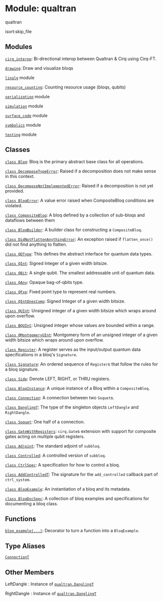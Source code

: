 # Module: qualtran


qualtran




isort:skip_file
## Modules

[`cirq_interop`](./qualtran/cirq_interop.md): Bi-directional interop between Qualtran & Cirq using Cirq-FT.

[`drawing`](./qualtran/drawing.md): Draw and visualize bloqs

[`linalg`](./qualtran/linalg.md) module

[`resource_counting`](./qualtran/resource_counting.md): Counting resource usage (bloqs, qubits)

[`serialization`](./qualtran/serialization.md) module

[`simulation`](./qualtran/simulation.md) module

[`surface_code`](./qualtran/surface_code.md) module

[`symbolics`](./qualtran/symbolics.md) module

[`testing`](./qualtran/testing.md) module

## Classes

[`class Bloq`](./qualtran/Bloq.md): Bloq is the primary abstract base class for all operations.

[`class DecomposeTypeError`](./qualtran/DecomposeTypeError.md): Raised if a decomposition does not make sense in this context.

[`class DecomposeNotImplementedError`](./qualtran/DecomposeNotImplementedError.md): Raised if a decomposition is not yet provided.

[`class BloqError`](./qualtran/BloqError.md): A value error raised when CompositeBloq conditions are violated.

[`class CompositeBloq`](./qualtran/CompositeBloq.md): A bloq defined by a collection of sub-bloqs and dataflows between them

[`class BloqBuilder`](./qualtran/BloqBuilder.md): A builder class for constructing a `CompositeBloq`.

[`class DidNotFlattenAnythingError`](./qualtran/DidNotFlattenAnythingError.md): An exception raised if `flatten_once()` did not find anything to flatten.

[`class QDType`](./qualtran/QDType.md): This defines the abstract interface for quantum data types.

[`class QInt`](./qualtran/QInt.md): Signed Integer of a given width bitsize.

[`class QBit`](./qualtran/QBit.md): A single qubit. The smallest addressable unit of quantum data.

[`class QAny`](./qualtran/QAny.md): Opaque bag-of-qbits type.

[`class QFxp`](./qualtran/QFxp.md): Fixed point type to represent real numbers.

[`class QIntOnesComp`](./qualtran/QIntOnesComp.md): Signed Integer of a given width bitsize.

[`class QUInt`](./qualtran/QUInt.md): Unsigned integer of a given width bitsize which wraps around upon overflow.

[`class BQUInt`](./qualtran/BQUInt.md): Unsigned integer whose values are bounded within a range.

[`class QMontgomeryUInt`](./qualtran/QMontgomeryUInt.md): Montgomery form of an unsigned integer of a given width bitsize which wraps around upon overflow.

[`class Register`](./qualtran/Register.md): A register serves as the input/output quantum data specifications in a bloq's `Signature`.

[`class Signature`](./qualtran/Signature.md): An ordered sequence of `Register`s that follow the rules for a bloq signature.

[`class Side`](./qualtran/Side.md): Denote LEFT, RIGHT, or THRU registers.

[`class BloqInstance`](./qualtran/BloqInstance.md): A unique instance of a Bloq within a `CompositeBloq`.

[`class Connection`](./qualtran/Connection.md): A connection between two `Soquet`s.

[`class DanglingT`](./qualtran/DanglingT.md): The type of the singleton objects `LeftDangle` and `RightDangle`.

[`class Soquet`](./qualtran/Soquet.md): One half of a connection.

[`class GateWithRegisters`](./qualtran/GateWithRegisters.md): `cirq.Gate`s extension with support for composite gates acting on multiple qubit registers.

[`class Adjoint`](./qualtran/Adjoint.md): The standard adjoint of `subbloq`.

[`class Controlled`](./qualtran/Controlled.md): A controlled version of `subbloq`.

[`class CtrlSpec`](./qualtran/CtrlSpec.md): A specification for how to control a bloq.

[`class AddControlledT`](./qualtran/AddControlledT.md): The signature for the `add_controlled` callback part of `ctrl_system`.

[`class BloqExample`](./qualtran/BloqExample.md): An instantiation of a bloq and its metadata.

[`class BloqDocSpec`](./qualtran/BloqDocSpec.md): A collection of bloq examples and specifications for documenting a bloq class.

## Functions

[`bloq_example(...)`](./qualtran/bloq_example.md): Decorator to turn a function into a `BloqExample`.

## Type Aliases

[`ConnectionT`](./qualtran/ConnectionT.md)



<h2 class="add-link">Other Members</h2>

LeftDangle<a id="LeftDangle"></a>
: Instance of <a href="./qualtran/DanglingT.md"><code>qualtran.DanglingT</code></a>

RightDangle<a id="RightDangle"></a>
: Instance of <a href="./qualtran/DanglingT.md"><code>qualtran.DanglingT</code></a>


